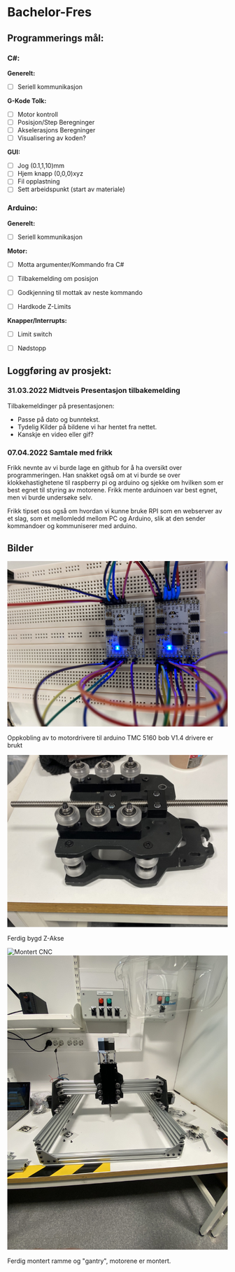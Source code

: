 # Bachelor-Fres


## Programmerings mål:

### C#:

**Generelt:**
- [ ] Seriell kommunikasjon

**G-Kode Tolk:**
- [ ] Motor kontroll
- [ ] Posisjon/Step Beregninger
- [ ] Akselerasjons Beregninger
- [ ] Visualisering av koden?

**GUI:**
- [ ] Jog (0.1,1,10)mm
- [ ] Hjem knapp (0,0,0)xyz
- [ ] Fil opplastning
- [ ] Sett arbeidspunkt (start av materiale)

### Arduino:

**Generelt:**
- [ ] Seriell kommunikasjon

**Motor:**
- [ ] Motta argumenter/Kommando fra C#
- [ ] Tilbakemelding om posisjon
- [ ] Godkjenning til mottak av neste kommando
- [ ] Hardkode Z-Limits


**Knapper/Interrupts:**
- [ ] Limit switch
- [ ] Nødstopp


## Loggføring av prosjekt:

### 31.03.2022 Midtveis Presentasjon tilbakemelding
Tilbakemeldinger på presentasjonen: 
- Passe på dato og bunntekst.
- Tydelig Kilder på bildene vi har hentet fra nettet.
- Kanskje en video eller gif? 


### 07.04.2022 Samtale med frikk

Frikk nevnte av vi burde lage en github for å ha oversikt over programmeringen.
Han snakket også om at vi burde se over klokkehastighetene til raspberry pi og arduino og sjekke om hvilken som er best egnet til styring av motorene. Frikk mente arduinoen var best egnet, men vi burde undersøke selv.

Frikk tipset oss også om hvordan vi kunne bruke RPI som en webserver av et slag, som et mellomledd mellom PC og Arduino, slik at den sender kommandoer og kommuniserer med arduino.

## Bilder

![TMC5160 BOB V1.4](https://github.com/BendickMH/Bachelor-Fres/blob/main/Bilder/IMG_1011.jpg)

Oppkobling av to motordrivere til arduino TMC 5160 bob V1.4 drivere er brukt


![Z-Akse](https://github.com/BendickMH/Bachelor-Fres/blob/main/Bilder/IMG_1030.jpg)

Ferdig bygd Z-Akse

![Montert CNC](https://github.com/BendickMH/Bachelor-Fres/blob/main/Bilder/IMG_1033.jpg=250x250)
![Montert CNC](https://github.com/BendickMH/Bachelor-Fres/blob/main/Bilder/IMG_1035.jpg)

Ferdig montert ramme og "gantry", motorene er montert. 
